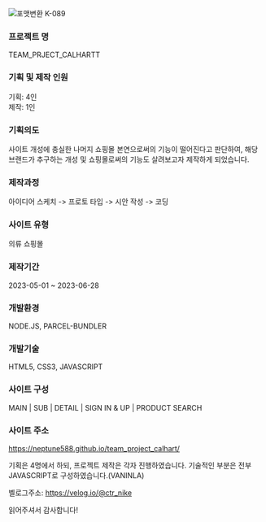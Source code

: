 ![포맷변환 K-089](https://github.com/neptune588/team_project_calhart/assets/112179258/5be31b91-03c3-41d2-9f54-6c32d4fa0ff9)


### 프로젝트 명 
TEAM_PRJECT_CALHARTT 

### 기획 및 제작 인원 
기획: 4인 <br/>
제작: 1인

### 기획의도
사이트 개성에 충실한 나머지 쇼핑몰 본연으로써의 기능이 떨어진다고 판단하여, 해당 브랜드가 추구하는 개성 및 쇼핑몰로써의 기능도 살려보고자 제작하게 되었습니다.

### 제작과정
아이디어 스케치 -> 프로토 타입 -> 시안 작성 -> 코딩

### 사이트 유형
의류 쇼핑몰

### 제작기간
2023-05-01 ~ 2023-06-28 

### 개발환경
NODE.JS, PARCEL-BUNDLER

### 개발기술
HTML5, CSS3, JAVASCRIPT

### 사이트 구성
MAIN | SUB | DETAIL | SIGN IN & UP | PRODUCT SEARCH

### 사이트 주소
https://neptune588.github.io/team_project_calhart/

기획은 4명에서 하되, 프로젝트 제작은 각자 진행하였습니다. 기술적인 부분은 전부 JAVASCRIPT로 구성하였습니다.(VANINLA) <br/>

벨로그주소: https://velog.io/@ctr_nike

읽어주셔서 감사합니다!
